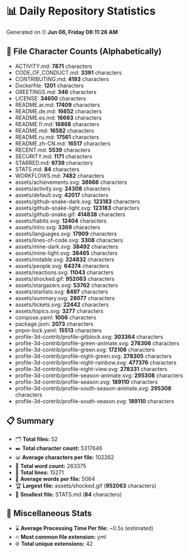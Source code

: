 # 📊 Daily Repository Statistics
Generated on ⏰ **Jun 06, Friday 08:11:26 AM**

## 📂 File Character Counts (Alphabetically)
- ACTIVITY.md: **7871** characters
- CODE_OF_CONDUCT.md: **3391** characters
- CONTRIBUTING.md: **4193** characters
- Dockerfile: **1201** characters
- GREETINGS.md: **346** characters
- LICENSE: **34650** characters
- README.ar.md: **17409** characters
- README.de.md: **16652** characters
- README.es.md: **16663** characters
- README.fr.md: **16868** characters
- README.md: **16582** characters
- README.ru.md: **17561** characters
- README.zh-CN.md: **16517** characters
- RECENT.md: **5539** characters
- SECURITY.md: **1171** characters
- STARRED.md: **9739** characters
- STATS.md: **84** characters
- WORKFLOWS.md: **7482** characters
- assets/achievements.svg: **38666** characters
- assets/activity.svg: **24308** characters
- assets/default.svg: **42017** characters
- assets/github-snake-dark.svg: **123183** characters
- assets/github-snake-light.svg: **123183** characters
- assets/github-snake.gif: **414838** characters
- assets/habits.svg: **12404** characters
- assets/intro.svg: **3369** characters
- assets/languages.svg: **17909** characters
- assets/lines-of-code.svg: **3308** characters
- assets/mine-dark.svg: **38492** characters
- assets/mine-light.svg: **38465** characters
- assets/notable.svg: **324832** characters
- assets/people.svg: **64374** characters
- assets/reactions.svg: **11043** characters
- assets/shocked.gif: **952063** characters
- assets/stargazers.svg: **53762** characters
- assets/starlists.svg: **8497** characters
- assets/summary.svg: **28077** characters
- assets/tickets.svg: **22442** characters
- assets/topics.svg: **3277** characters
- compose.yaml: **1006** characters
- package.json: **2073** characters
- pnpm-lock.yaml: **15513** characters
- profile-3d-contrib/profile-gitblock.svg: **303364** characters
- profile-3d-contrib/profile-green-animate.svg: **278306** characters
- profile-3d-contrib/profile-green.svg: **172108** characters
- profile-3d-contrib/profile-night-green.svg: **278305** characters
- profile-3d-contrib/profile-night-rainbow.svg: **477376** characters
- profile-3d-contrib/profile-night-view.svg: **278331** characters
- profile-3d-contrib/profile-season-animate.svg: **295308** characters
- profile-3d-contrib/profile-season.svg: **189110** characters
- profile-3d-contrib/profile-south-season-animate.svg: **295308** characters
- profile-3d-contrib/profile-south-season.svg: **189110** characters

## 📋 Summary
- 🗂️ **Total files:** 52
- ✒️ **Total character count:** 5317646
- 📊 **Average characters per file:** 102262
- 📝 **Total word count:** 263375
- 🧾 **Total lines:** 15271
- 📐 **Average words per file:** 5064
- 🏆 **Largest file:** assets/shocked.gif (**952063** characters)
- 🥉 **Smallest file:** STATS.md (**84** characters)

## 🌟 Miscellaneous Stats
- ⌛ **Average Processing Time Per file:** ~0.5s (estimated)
- 🔥 **Most common file extension:** yml
- 🌐 **Total unique extensions:** 42
